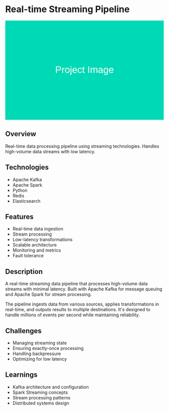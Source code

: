 # Real-time Streaming Pipeline

![Cover Image](../assets/images/projects/streaming-pipeline.jpg)

## Overview
Real-time data processing pipeline using streaming technologies. Handles high-volume data streams with low latency.

## Technologies
- Apache Kafka
- Apache Spark
- Python
- Redis
- Elasticsearch

## Features
- Real-time data ingestion
- Stream processing
- Low-latency transformations
- Scalable architecture
- Monitoring and metrics
- Fault tolerance

## Description
A real-time streaming data pipeline that processes high-volume data streams with minimal latency. Built with Apache Kafka for message queuing and Apache Spark for stream processing.

The pipeline ingests data from various sources, applies transformations in real-time, and outputs results to multiple destinations. It's designed to handle millions of events per second while maintaining reliability.

## Challenges
- Managing streaming state
- Ensuring exactly-once processing
- Handling backpressure
- Optimizing for low latency

## Learnings
- Kafka architecture and configuration
- Spark Streaming concepts
- Stream processing patterns
- Distributed systems design
